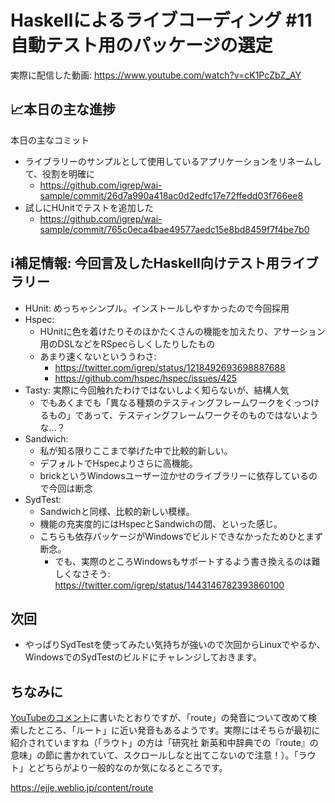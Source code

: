 # Haskellによるライブコーディング #11 自動テスト用のパッケージの選定

実際に配信した動画: <https://www.youtube.com/watch?v=cK1PcZbZ_AY>


## 📈本日の主な進捗

本日の主なコミット

- ライブラリーのサンプルとして使用しているアプリケーションをリネームして、役割を明確に
    - <https://github.com/igrep/wai-sample/commit/26d7a990a418ac0d2edfc17e72ffedd03f766ee8>
- 試しにHUnitでテストを追加した
    - <https://github.com/igrep/wai-sample/commit/765c0eca4bae49577aedc15e8bd8459f7f4be7b0>

## ℹ️補足情報: 今回言及したHaskell向けテスト用ライブラリー

- HUnit: めっちゃシンプル。インストールしやすかったので今回採用
- Hspec:
    - HUnitに色を着けたりそのほかたくさんの機能を加えたり、アサーション用のDSLなどをRSpecらしくしたりしたもの
    - あまり速くないといううわさ:
        - <https://twitter.com/igrep/status/1218492693698887688>
        - <https://github.com/hspec/hspec/issues/425>
- Tasty: 実際に今回触れたわけではないしよく知らないが、結構人気
    - でもあくまでも「異なる種類のテスティングフレームワークをくっつけるもの」であって、テスティングフレームワークそのものではないような...？
- Sandwich:
    - 私が知る限りここまで挙げた中で比較的新しい。
    - デフォルトでHspecよりさらに高機能。
    - brickというWindowsユーザー泣かせのライブラリーに依存しているので今回は断念
- SydTest:
    - Sandwichと同様、比較的新しい模様。
    - 機能の充実度的にはHspecとSandwichの間、といった感じ。
    - こちらも依存パッケージがWindowsでビルドできなかったためひとまず断念。
        - でも、実際のところWindowsもサポートするよう書き換えるのは難しくなさそう: <https://twitter.com/igrep/status/1443146782393860100>

## 次回

- やっぱりSydTestを使ってみたい気持ちが強いので次回からLinuxでやるか、WindowsでのSydTestのビルドにチャレンジしておきます。

## ちなみに

[YouTubeのコメント](https://www.youtube.com/watch?v=cK1PcZbZ_AY&lc=Ugw5Q3WpApB--bo61Yl4AaABAg)に書いたとおりですが、「route」の発音について改めて検索したところ、「ルート」に近い発音もあるようです。実際にはそちらが最初に紹介されていますね（「ラウト」の方は「研究社 新英和中辞典での『route』の意味」の節に書かれていて、スクロールしなと出てこないので注意！）。「ラウト」とどちらがより一般的なのか気になるところです。

<https://ejje.weblio.jp/content/route>
